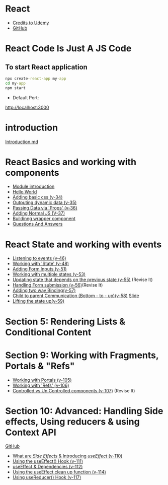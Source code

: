 # React

- [Credits to Udemy](https://www.udemy.com/course/react-the-complete-guide-incl-redux/learn/lecture/25595350#overview)
- [GitHub](https://github.com/pervez8ktt/react-complete-guide-code-1)


# React Code Is Just A JS Code

## To start React application

```cmd
npx create-react-app my-app
cd my-app
npm start
```

- Default Port:

[http://localhost:3000](http://localhost:3000)

# introduction

[Introduction.md](chapters/introduction.md)

# React Basics and working with components

- [Module introduction](chapters/section_1/module_introduction.md)
- [Hello World](chapters/section_1/hello_world.md)
- [Adding basic css (v-34)](chapters/section_1/adding_basic_css.md)
- [Outputing dynamic data (v-35)](chapters/section_1/adding_basic_css.md)
- [Passing Data via 'Props' (v-36)](chapters/section_1/adding_basic_css.md)
- [Adding Normal JS (V-37)](chapters/section_1/adding_basic_css.md)
- [Buildinng wrapper component](chapters/section_1/adding_basic_css.md)
- [Questions And Answers](chapters/section_1/q_and_a.md)

# React State and working with events

- [Listening to events (v-46)](chapters/section_4/event_listining.md)
- [Working with 'State' (v-48)](chapters/section_4/working_with_satate.md)
- [Adding Form Inputs (v-51)](chapters/section_4/adding_form_inputs.md)
- [Working with multiple states (v-53)](chapters/section_4/working_with_multiple_states.md)
- [Updating state that depends on the previous state (v-55)](chapters/section_4/updating_state.md) (Revise It)
- [Handling Form submission (v-56)]()(Revise It)
- [Adding two way Binding(v-57)](chapters/section_4/updating_state.md#adding-two-way-bindingv-57)
- [Child to parent Communication (Bottom - to - up)(v-58)](chapters/section_4/updating_state.md#child-to-parent-communication-bottom---to---upv-58)
[Slide](images/states_slides_section_4.pdf)
- [Lifting the state up(v-59)](chapters/section_4/updating_state.md#lifting-the-state-upv-59)

# Section 5: Rendering Lists & Conditional Content


# Section 9: Working with Fragments, Portals & "Refs"
- [Working with Portals (v-105)](chapters/section_9/working_with_portals_and_refs.md)
- [Working with 'Refs' (v-106)](chapters/section_9/working_with_portals_and_refs.md)
- [Controlled vs Un Controlled components (v-107)](chapters/section_9/working_with_portals_and_refs.md) (Revise It)

# Section 10: Advanced: Handling Side effects, Using reducers & using Context API

[GitHub](https://github.com/pervez8ktt/react-complete-guide-code-1/tree/10-side-effects-reducers-context-api)

- [What are *Side Effects* & Introducing *useEffect* (v-110)](chapters/section_10/side_effects.md)
- [Using the useEffect() Hook (v-111)](chapters/section_10/side_effects.md)
- [useEffect & Dependencies (v-112)](chapters/section_10/side_effects.md)
- [Using the useEffect clean up function (v-114)](chapters/section_10/side_effects.md)
- [Using useReducer() Hook (v-117)](chapters/section_10/use_reducer.md)